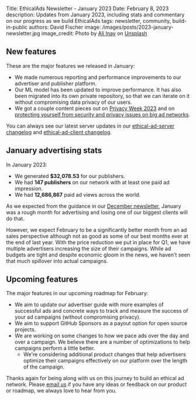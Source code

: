 Title: EthicalAds Newsletter - January 2023
Date: February 8, 2023
description: Updates from January 2023, including stats and commentary on our progress as we build EthicalAds
tags: newsletter, community, build-in-public
authors: David Fischer
image: /images/posts/2023-january-newsletter.jpg
image_credit: <span>Photo by <a href="https://unsplash.com/fr/@inayali?utm_source=unsplash&utm_medium=referral&utm_content=creditCopyText">Ali Inay</a> on <a href="https://unsplash.com/photos/yNaGxHqjOuw?utm_source=unsplash&utm_medium=referral&utm_content=creditCopyText">Unsplash</a></span>



## New features

These are the major features we released in January:

* We made numerous reporting and performance improvements
  to our advertiser and publisher platform.
* Our ML model has been updated to improve performance. It has also been migrated into its own private repository, so that we can iterate on it without compromising data privacy of our users.
* We got a couple content pieces out on [Privacy Week 2023]({filename}../posts/2023-data-privacy-week.md)
  and on [protecting yourself from security and privacy issues on big ad networks](#).

<!-- IMPORTANT: Update with link when we merge the ad blocker post -->


You can always see our latest server updates in our [ethical-ad-server changelog](https://ethical-ad-server.readthedocs.io/en/latest/developer/changelog.html) and [ethical-ad-client changelog](https://ethical-ad-client.readthedocs.io/en/latest/changelog.html).


## January advertising stats

[comment]: https://server.ethicalads.io/publisher/all/report/?start_date=2023-01-01&end_date=2023-01-31&campaign_type=paid&revenue_share_percentage=All+shares&sort=name

In January 2023:

* We generated **$32,078.53** for our publishers.
* We had **147 publishers** on our network with at least one paid ad impression.
* We had **12,686,867** paid ad views across the world.

As we expected from the guidance in our [December newsletter]({filename}../posts/newsletter-december-2022.md),
January was a rough month for advertising and losing one of our biggest clients will do that.

However, we expect February to be a significantly better month from an ad sales perspective
although not as good as some of our best months ever at the end of last year.
With the price reduction we put in place for Q1, we have multiple advertisers
increasing the size of their campaigns.
While ad budgets are tight and despite economic gloom in the news,
we haven't seen that much spillover into actual campaigns.


## Upcoming features

The major features in our upcoming roadmap for February:

* We aim to update our advertiser guide with more examples of successful ads
  and concrete ways to track and measure the success of your ad campaigns
  (without compromising privacy).
* We aim to support GitHub Sponsors as a payout option for open source projects.
* We are working on some changes to how we pace ads over the day and over a campaign.
  We believe there are a number of optimizations to help campaigns perform a little better.
  * We're considering additional product changes that help advertisers optimize their campaigns effectively on our platform over the length of the campaign.

Thanks again for being along with us on this journey to build an ethical ad network.
Please [email us](mailto:ads@ethicalads.io) if you have any ideas or feedback on our product or roadmap,
we always love to hear from you.
